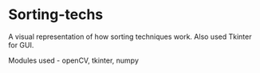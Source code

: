 # Sorting-techs
A visual representation of how sorting techniques work. Also used Tkinter for GUI.

Modules used - openCV, tkinter, numpy
